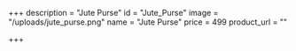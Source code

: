 +++
description = "Jute Purse"
id = "Jute_Purse"
image = "/uploads/jute_purse.png"
name = "Jute Purse"
price = 499
product_url = ""

+++
